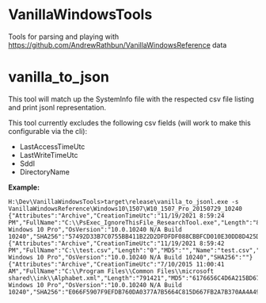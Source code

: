 # VanillaWindowsTools
Tools for parsing and playing with https://github.com/AndrewRathbun/VanillaWindowsReference data

# vanilla_to_json
This tool will match up the SystemInfo file with the respected csv file listing and print jsonl representation.

This tool currently excludes the following csv fields (will work to make this configurable via the cli): 
 - LastAccessTimeUtc
 - LastWriteTimeUtc
 - Sddl
 - DirectoryName

**Example:**
```
H:\Dev\VanillaWindowsTools>target\release\vanilla_to_jsonl.exe -s VanillaWindowsReference\Windows10\1507\W10_1507_Pro_20150729_10240
{"Attributes":"Archive","CreationTimeUtc":"11/19/2021 8:59:24 PM","FullName":"C:\\PsExec_IgnoreThisFile_ResearchTool.exe","Length":"834936","MD5":"C590A84B8C72CF18F35AE166F815C9DF","Name":"PsExec_IgnoreThisFile_ResearchTool.exe","OsName":"Microsoft Windows 10 Pro","OsVersion":"10.0.10240 N/A Build 10240","SHA256":"57492D33B7C0755BB411B22D2DFDFDF088CBBFCD010E30DD8D425D5FE66ADFF4"}
{"Attributes":"Archive","CreationTimeUtc":"11/19/2021 8:59:42 PM","FullName":"C:\\test.csv","Length":"0","MD5":"","Name":"test.csv","OsName":"Microsoft Windows 10 Pro","OsVersion":"10.0.10240 N/A Build 10240","SHA256":""}
{"Attributes":"Archive","CreationTimeUtc":"7/10/2015 11:00:41 AM","FullName":"C:\\Program Files\\Common Files\\microsoft shared\\ink\\Alphabet.xml","Length":"791421","MD5":"6176656C4D6A215BD670D5BD63D35B59","Name":"Alphabet.xml","OsName":"Microsoft Windows 10 Pro","OsVersion":"10.0.10240 N/A Build 10240","SHA256":"E066F5907F9EFDB760DA0377A7B5664C815D667FB2A7B370AA4A49783F4FEA0D"}
```